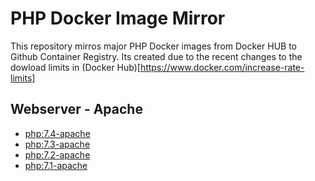 # PHP Docker Image Mirror
This repository mirros major PHP Docker images from Docker HUB to Github Container Registry. 
Its created due to the recent changes to the dowload limits in (Docker Hub)[https://www.docker.com/increase-rate-limits]


## Webserver - Apache
* [php:7.4-apache](https://hub.docker.com/_/php?tab=tags&page=1&name=7.4-apache)
* [php:7.3-apache](https://hub.docker.com/_/php?tab=tags&page=1&name=7.3-apache)
* [php:7.2-apache](https://hub.docker.com/_/php?tab=tags&page=1&name=7.2-apache)
* [php:7.1-apache](https://hub.docker.com/_/php?tab=tags&page=1&name=7.1-apache)
